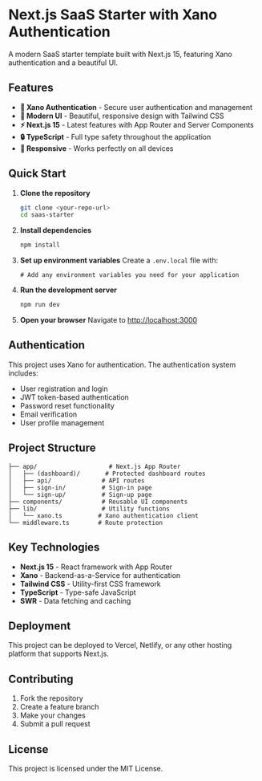 # Next.js SaaS Starter with Xano Authentication

A modern SaaS starter template built with Next.js 15, featuring Xano authentication and a beautiful UI.

## Features

- **🔐 Xano Authentication** - Secure user authentication and management
- **🎨 Modern UI** - Beautiful, responsive design with Tailwind CSS
- **⚡ Next.js 15** - Latest features with App Router and Server Components
- **🔒 TypeScript** - Full type safety throughout the application
- **📱 Responsive** - Works perfectly on all devices

## Quick Start

1. **Clone the repository**
   ```bash
   git clone <your-repo-url>
   cd saas-starter
   ```

2. **Install dependencies**
   ```bash
   npm install
   ```

3. **Set up environment variables**
   Create a `.env.local` file with:
   ```env
   # Add any environment variables you need for your application
   ```

4. **Run the development server**
   ```bash
   npm run dev
   ```

5. **Open your browser**
   Navigate to [http://localhost:3000](http://localhost:3000)

## Authentication

This project uses Xano for authentication. The authentication system includes:

- User registration and login
- JWT token-based authentication
- Password reset functionality
- Email verification
- User profile management

## Project Structure

```
├── app/                    # Next.js App Router
│   ├── (dashboard)/       # Protected dashboard routes
│   ├── api/              # API routes
│   ├── sign-in/          # Sign-in page
│   └── sign-up/          # Sign-up page
├── components/           # Reusable UI components
├── lib/                  # Utility functions
│   └── xano.ts          # Xano authentication client
└── middleware.ts        # Route protection
```

## Key Technologies

- **Next.js 15** - React framework with App Router
- **Xano** - Backend-as-a-Service for authentication
- **Tailwind CSS** - Utility-first CSS framework
- **TypeScript** - Type-safe JavaScript
- **SWR** - Data fetching and caching

## Deployment

This project can be deployed to Vercel, Netlify, or any other hosting platform that supports Next.js.

## Contributing

1. Fork the repository
2. Create a feature branch
3. Make your changes
4. Submit a pull request

## License

This project is licensed under the MIT License.
